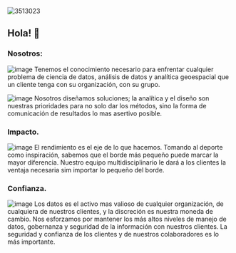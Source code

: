 ![3513023](https://martech.org/wp-content/uploads/2014/08/analytics-ss-1920.jpg)


## Hola! 👋


### Nosotros:

![image](https://user-images.githubusercontent.com/91501857/140941214-79df91d8-cae7-4b98-90ee-87357d02c6e7.png)
Tenemos el conocimiento necesario para enfrentar cualquier problema de ciencia de datos, análisis de datos y analítica geoespacial que un cliente tenga con su organización, con su grupo. 

![image](https://user-images.githubusercontent.com/91501857/140941002-c3c4c1f7-65b5-4923-bf45-7a44fb8cccc3.png)
Nosotros diseñamos soluciones; la analítica y el diseño son nuestras prioridades para no solo dar los métodos, sino la forma de comunicación de resultados lo mas asertivo posible. 



### Impacto. 
![image](https://user-images.githubusercontent.com/91501857/140943778-503c9817-4a4b-429f-a142-baacad9be076.png)
El rendimiento es el eje de lo que hacemos. Tomando al deporte como inspiración, sabemos que el borde más pequeño puede marcar la mayor diferencia. Nuestro equipo multidisciplinario le dará a los clientes la ventaja necesaria sim importar lo pequeño del borde.

### Confianza.
![image](https://user-images.githubusercontent.com/91501857/140944279-896c8ec1-a1b8-41e6-8bac-b4e83acd8cff.png)
Los datos es el activo mas valioso de cualquier organización, de cualquiera de nuestros clientes, y la discreción es nuestra moneda de cambio. 
Nos esforzamos por mantener los más altos niveles de manejo de datos, gobernanza y seguridad de la información con nuestros clientes. La seguridad y confianza de los clientes y de nuestros colaboradores es lo más importante.



